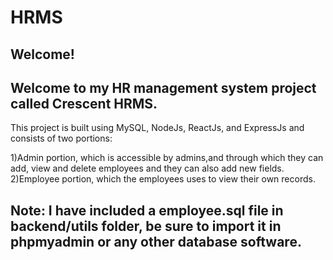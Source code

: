 # HRMS
## Welcome!

## Welcome to my HR management system project called Crescent HRMS.

This project is built using MySQL, NodeJs, ReactJs, and ExpressJs and consists of two portions:

1)Admin portion, which is accessible by admins,and through which they can add, view and delete employees and they can also add new fields.
2)Employee portion, which the employees uses to view their own records.

## Note: I have included a employee.sql file in backend/utils folder, be sure to import it in phpmyadmin or any other database software.
